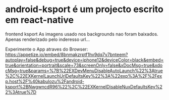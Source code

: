 # android-ksport é um projecto escrito em react-native
 frontend ksport
As imagens usado nos backgrounds nao foram baixados.
Apenas renderizado pelo inderesso url...

Experimente o App atraves do Browser:
https://appetize.io/embed/8bnmakzrptf1hv9dq7v7bnteem?autoplay=false&debug=true&device=iphone12&deviceColor=black&embed=true&orientation=portrait&scale=73&screenOnly=false&xDocMsg=true&xdocMsg=true&params=%7B%22EXDevMenuDisableAutoLaunch%22%3Atrue%2C%22EXKernelLaunchUrlDefaultsKey%22%3A%22exp%3A%2F%2Fexp.host%2F%40kabulozu%2Fandroid-ksport%2BNwgwncdR96%22%2C%22EXKernelDisableNuxDefaultsKey%22%3Atrue%7D
